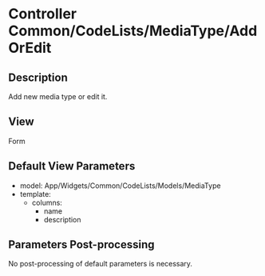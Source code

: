 # Controller Common/CodeLists/MediaType/AddOrEdit

## Description

Add new media type or edit it.

## View

Form

## Default View Parameters

* model: App/Widgets/Common/CodeLists/Models/MediaType
* template:
  * columns:
    * name
    * description

## Parameters Post-processing
  No post-processing of default parameters is necessary.